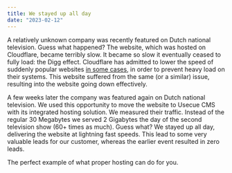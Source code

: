 ```yaml
---
title: We stayed up all day
date: "2023-02-12"
---
```

A relatively unknown company was recently featured on Dutch national television. Guess what happened? The website, which was hosted on Cloudflare, became terribly slow. It became so slow it eventually ceased to fully load: the Digg effect. Cloudflare has admitted to lower the speed of suddenly popular websites [in some cases](https://blog.cloudflare.com/how-cloudflare-erroneously-throttled-a-customers-web-traffic/), in order to prevent heavy load on their systems. This website suffered from the same (or a similar) issue, resulting into the website going down effectively.

A few weeks later the company was featured again on Dutch national television. We used this opportunity to move the website to Usecue CMS with its integrated hosting solution. We measured their traffic. Instead of the regular 30 Megabytes we served 2 Gigabytes the day of the second television show (60+ times as much). Guess what? We stayed up all day, delivering the website at lightning fast speeds. This lead to some very valuable leads for our customer, whereas the earlier event resulted in zero leads. 

The perfect example of what proper hosting can do for you.
